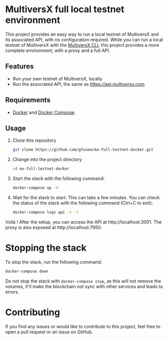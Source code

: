 # MultiversX full local testnet environment

This project provides an easy way to run a local testnet of MultiversX and its associated API, with no configuration required.
While you can run a local testnet of MultiversX with the [MultiversX CLI](
), this project provides a more complete environment, with a proxy and a full API.
## Features
- Run your own testnet of MultiversX, locally
- Run the associated API, the same as https://api.multiversx.com

## Requirements
- [Docker](https://docs.docker.com/get-started/) and [Docker Compose](https://docs.docker.com/compose/gettingstarted/).

## Usage

1. Clone this repository

    ```bash
    git clone https://github.com/gfusee/mx-full-testnet-docker.git
    ```
   
2. Change into the project directory

    ```bash
    cd mx-full-testnet-docker
    ```
   
3. Start the stack with the following command:

    ```bash
    docker-compose up -d
    ```
   
4. Wait for the stack to start. This can take a few minutes. You can check the status of the stack with the following command (Ctrl+C to exit):
    ```bash
    docker-compose logs api -t -f
    ```
   
Voilà ! After the setup, you can access the API at http://localhost:3001.
The proxy is also exposed at http://localhost:7950.
   
# Stopping the stack

To stop the stack, run the following command:

```bash
docker-compose down
```

Do not stop the stack with ```docker-compose stop```, as this will not remove the volumes, it'll make the blockchain not sync with other services and leads to errors.
# Contributing

If you find any issues or would like to contribute to this project, feel free to open a pull request or an issue on GitHub.
